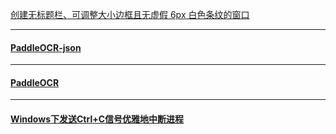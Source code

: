 
[创建无标题栏、可调整大小边框且无虚假 6px 白色条纹的窗口](https://stackoverflow.com/questions/39731497/create-window-without-titlebar-with-resizable-border-and-without-bogus-6px-whit)

---

#### [PaddleOCR-json](https://github.com/hiroi-sora/PaddleOCR-json/tree/main)

---

#### [PaddleOCR](https://github.com/PaddlePaddle/PaddleOCR)

---

#### [Windows下发送Ctrl+C信号优雅地中断进程](https://zhou-yuxin.github.io/articles/2015/Windows%E4%B8%8B%E5%8F%91%E9%80%81Ctrl+C%E4%BF%A1%E5%8F%B7%E4%BC%98%E9%9B%85%E5%9C%B0%E4%B8%AD%E6%96%AD%E8%BF%9B%E7%A8%8B/index.html)